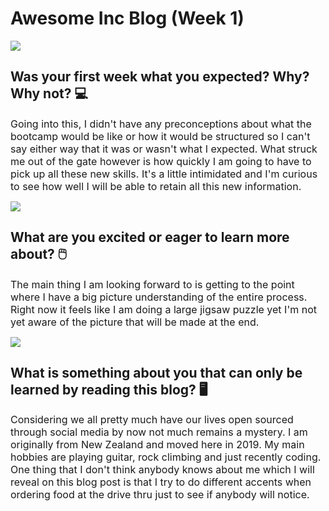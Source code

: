 # **Awesome Inc Blog (Week 1)** # 

![](https://images.yourstory.com/cs/wordpress/2018/09/Coding-SoloLearn.jpg)

## **Was your first week what you expected? Why? Why not?**   💻

<font size='3'> Going into this, I didn't have any preconceptions about what the bootcamp would be like or how it would be structured so I can't say either way that it was or wasn't what I expected. What struck me out of the gate however is how quickly I am going to have to pick up all these new skills. It's a little intimidated and I'm curious to see how well I will be able to retain all this new information. </font> 

![](https://blog.gale.com/wp-content/uploads/2019/03/iStock-960937636.jpg)

## **What are you excited or eager to learn more about?**   🖱️

<font size='3'> The main thing I am looking forward to is getting to the point where I have a big picture understanding of the entire process. Right now it feels like I am doing a large jigsaw puzzle yet I'm not yet aware of the picture that will be made at the end. </font>

![](https://www.christenseninstitute.org/wp-content/uploads/2019/04/Code-photo-800-x-400.jpg)

## **What is something about you that can only be learned by reading this blog?**   🖥️

<font size='3'> Considering we all pretty much have our lives open sourced through social media by now not much remains a mystery. I am originally from New Zealand and moved here in 2019. My main hobbies are playing guitar, rock climbing and just recently coding. One thing that I don't think anybody knows about me which I will reveal on this blog post is that I try to do different accents when ordering food at the drive thru just to see if anybody will notice.</font>
